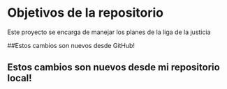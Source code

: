 # Objetivos de la repositorio

Este proyecto se encarga de manejar los planes de la liga de la justicia

##Estos cambios son nuevos desde GitHub!
## Estos cambios son nuevos desde mi repositorio local!